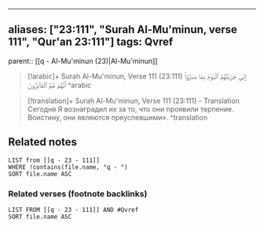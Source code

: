 
---
aliases: ["23:111", "Surah Al-Mu'minun, verse 111", "Qur'an 23:111"]
tags: Qvref
---

parent:: [[q - Al-Mu'minun (23)|Al-Mu'minun]]

> [!arabic]+ Surah Al-Mu'minun, Verse 111 (23:111)
> <span class="quran-arabic">إِنِّى جَزَيْتُهُمُ ٱلْيَوْمَ بِمَا صَبَرُوٓا۟ أَنَّهُمْ هُمُ ٱلْفَآئِزُونَ</span>
^arabic

> [!translation]+ Surah Al-Mu'minun, Verse 111 (23:111) - Translation
> Сегодня Я вознаградил их за то, что они проявили терпение. Воистину, они являются преуспевшими».
^translation



## Related notes
```dataview
LIST from [[q - 23 - 111]]
WHERE !contains(file.name, "q - ")
SORT file.name ASC
```

### Related verses (footnote backlinks)
```dataview
LIST FROM [[q - 23 - 111]] AND #Qvref
SORT file.name ASC
```

